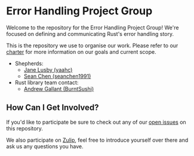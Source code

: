 # Error Handling Project Group

Welcome to the repository for the Error Handling Project Group! We're focused on defining and communicating Rust's error handling story.

This is the repository we use to organise our work. Please refer to our [charter] for more information on our goals and
current scope.

 - Shepherds:
    - [Jane Lusby (yaahc)](https://github.com/yaahc)
    - [Sean Chen (seanchen1991)](https://github.com/seanchen1991)
 - Rust library team contact:
    - [Andrew Gallant (BurntSushi)](https://github.com/burntsushi)

[charter]: ./CHARTER.md

## How Can I Get Involved?

If you'd like to participate be sure to check out any of our [open issues] on this repository.

We also participate on [Zulip][chat-link], feel free to introduce yourself over there and ask us any questions you have.

[open issues]: /issues
[chat-link]: https://rust-lang.zulipchat.com/#narrow/stream/257204-project-error-handling
[team-toml]: https://github.com/rust-lang/team/blob/master/teams/{{GROUP_TYPE}}-{{GROUP_SLUG}}.toml
